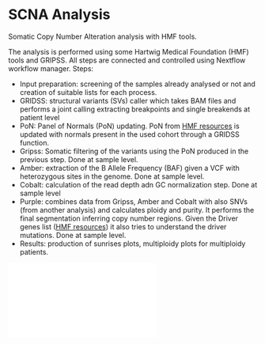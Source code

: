 # SCNA Analysis
Somatic Copy Number Alteration analysis with HMF tools.

The analysis is performed using some Hartwig Medical Foundation (HMF) tools and GRIPSS. All steps are connected and controlled using Nextflow workflow manager. 
Steps:
* Input preparation: screening of the samples already analysed or not and creation of suitable lists for each process.
* GRIDSS: structural variants (SVs) caller which takes BAM files and performs a joint calling extracting breakpoints and single breakends at patient level
* PoN: Panel of Normals (PoN) updating. PoN from [HMF resources](https://console.cloud.google.com/storage/browser/hmf-public/HMFtools-Resources/dna_pipeline;tab=objects?prefix=&forceOnObjectsSortingFiltering=false) is updated with normals present in the used cohort through a GRIDSS function. 
* Gripss: Somatic filtering of the variants using the PoN produced in the previous step. Done at sample level.
* Amber: extraction of the B Allele Frequency (BAF) given a VCF with heterozygous sites in the genome. Done at sample level.
* Cobalt: calculation of the read depth adn GC normalization step. Done at sample level
* Purple: combines data from Gripss, Amber and Cobalt with also SNVs (from another analysis) and calculates ploidy and purity. It performs the final segmentation inferring copy number regions. Given the Driver genes list ([HMF resources](https://console.cloud.google.com/storage/browser/hmf-public/HMFtools-Resources/dna_pipeline;tab=objects?prefix=&forceOnObjectsSortingFiltering=false)) it also tries to understand the driver mutations. Done at sample level.
* Results: production of sunrises plots, multiploidy plots for multiploidy patients. 

![Pipeline figure](/Users/micoli/Documents/Works/Pipeline_schema.pdf "Pipeline figure")
